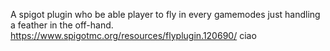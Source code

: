 A spigot plugin who be able player to fly in every gamemodes just handling a feather in the off-hand.
https://www.spigotmc.org/resources/flyplugin.120690/
ciao
